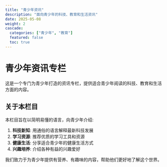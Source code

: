 ```yaml
---
title: "青少年资讯"
description: "面向青少年的科技、教育和生活资讯"
date: 2025-05-08
weight: 2
cascade:
  categories: ["青少年", "教育"]
  featured: false
  toc: true
---
```


# 青少年资讯专栏

这是一个专门为青少年打造的资讯专栏，提供适合青少年阅读的科技、教育和生活方面的内容。

## 关于本栏目

本栏目旨在以简明易懂的语言，向青少年介绍:

1. **科技新知**: 用通俗的语言解释最新科技发展
2. **学习资源**: 推荐优质的学习工具和资源
3. **健康生活**: 分享适合青少年的健康生活方式
4. **兴趣培养**: 介绍各种有益的兴趣爱好

我们致力于为青少年提供有营养、有趣味的内容，帮助他们更好地了解这个世界。 